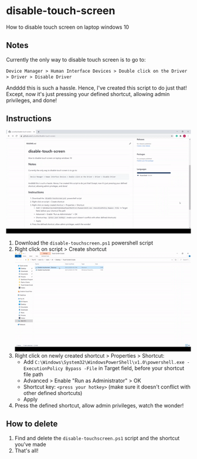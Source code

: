 # disable-touch-screen
How to disable touch screen on laptop windows 10 

## Notes

Currently the only way to disable touch screen is to go to: 

    Device Manager > Human Interface Devices > Double click on the Driver > Driver > Disable Driver

Andddd this is such a hassle. Hence, I've created this script to do just that! Except, now it's just pressing your defined shortcut, allowing admin privileges, and done!

## Instructions
![](https://github.com/LoJunKai/disable-touch-screen/blob/main/media/download-script.gif)
1. Download the `disable-touchscreen.ps1` powershell script
2. Right click on script > Create shortcut
![](https://github.com/LoJunKai/disable-touch-screen/blob/main/media/configure-shortcut.gif)
3. Right click on newly created shortcut > Properties > Shortcut:
    - Add `C:\Windows\System32\WindowsPowerShell\v1.0\powershell.exe -ExecutionPolicy Bypass -File` in Target field, before your shortcut file path
    - Advanced > Enable "Run as Administrator" > OK
    - Shortcut key: `<press your hotkey>`  (make sure it doesn't conflict with other defined shortcuts)
    - Apply
4. Press the defined shortcut, allow admin privileges, watch the wonder!
  
## How to delete

1. Find and delete the `disable-touchscreen.ps1` script and the shortcut you've made
2. That's all!
